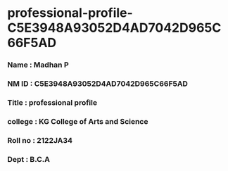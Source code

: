 # professional-profile-C5E3948A93052D4AD7042D965C66F5AD


### Name : Madhan P
### NM ID : C5E3948A93052D4AD7042D965C66F5AD
### Title : professional profile
### college : KG College of Arts and Science
### Roll no : 2122JA34
### Dept : B.C.A
